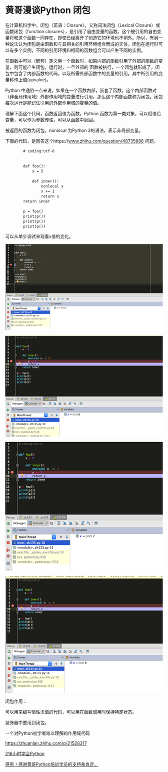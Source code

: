 # 黄哥漫谈Python 闭包

在计算机科学中，闭包（英语：Closure），又称词法闭包（Lexical Closure）或函数闭包（function closures），是引用了自由变量的函数。这个被引用的自由变量将和这个函数一同存在，即使已经离开了创造它的环境也不例外。所以，有另一种说法认为闭包是由函数和与其相关的引用环境组合而成的实体。闭包在运行时可以有多个实例，不同的引用环境和相同的函数组合可以产生不同的实例。

在函数中可以（嵌套）定义另一个函数时，如果内部的函数引用了外部的函数的变量，则可能产生闭包。运行时，一旦外部的 函数被执行，一个闭包就形成了，闭包中包含了内部函数的代码，以及所需外部函数中的变量的引用。其中所引用的变量称作上值(upvalue)。

Python 中通俗一点来说，如果在一个函数内部，嵌套了函数，这个内部函数对（非全局作用域）外部作用域的变量进行引用，那么这个内部函数称为闭包。闭包每次运行是能记住引用的外部作用域的变量的值。

理解下面这个代码，函数返回值为函数，Python 函数为第一类对象，可以赋值给变量，可以作为参数传递，可以从函数中返回。

被返回的函数为闭包。nonlocal 为Python 3的语法，表示非局部变量。

下面的代码，是回答这个https://www.zhihu.com/question/48735888 问题。

			# coding:utf-8


			def foo():
			    x = 5

			    def inner():
			        nonlocal x
			        x += 1
			        return x
			return inner

			p = foo()
			print(p())
			print(p())
			print(p())



可以从单步调试来观看x值的变化。

![](Closure1.png)    

![](Closure2.png)

![](Closure3.png)

![](Closure4.png)


闭包作用：

可以用来编写惰性求值的代码，可以用在函数调用时保持特定状态。

装饰器中要用到闭包。

一个对Python初学者难以理解的作用域代码

https://zhuanlan.zhihu.com/p/21528317


[216小时学会Python](https://github.com/pythonpeixun/article/blob/master/python/hours_216.md)

[感恩！感谢黄哥Python培训学员的支持和肯定。](https://github.com/pythonpeixun/article/blob/master/python/thanks.md)

